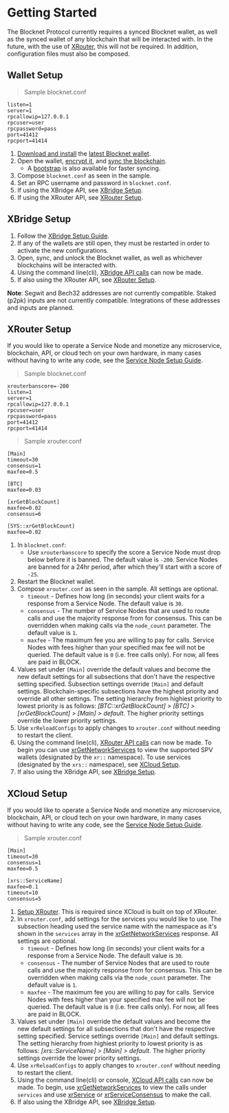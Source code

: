 # Getting Started

The Blocknet Protocol currently requires a synced Blocknet wallet, as well as the synced wallet of any blockchain that will be interacted with. In the future, with the use of [XRouter](#xrouter), this will not be required. In addition, configuration files must also be composed.





## Wallet Setup

> Sample blocknet.conf

```cli
listen=1
server=1
rpcallowip=127.0.0.1
rpcuser=user
rpcpassword=pass
port=41412
rpcport=41414
```

1. [Download and install](https://docs.blocknet.co/wallet/installation) the [latest Blocknet wallet](https://github.com/blocknetdx/blocknet/releases/latest).
1. Open the wallet, [encrypt it](https://docs.blocknet.co/wallet/encrypting), and [sync the blockchain](https://docs.blocknet.co/wallet/syncing).
	* A [bootstrap](https://github.com/blocknetdx/blocknet-blockchain-bootstrap) is also available for faster syncing.
1. Compose `blocknet.conf` as seen in the sample.
1. Set an RPC username and password in `blocknet.conf`.
1. If using the XBridge API, see [XBridge Setup](#xbridge-setup).
1. If using the XRouter API, see [XRouter Setup](#xrouter-setup).










## XBridge Setup

1. Follow the [XBridge Setup Guide](https://docs.blocknet.co/protocol/xbridge/setup).
1. If any of the wallets are still open, they must be restarted in order to activate the new configurations.
1. Open, sync, and unlock the Blocknet wallet, as well as whichever blockchains will be interacted with.
1. Using the command line(cli), [XBridge API calls](#xbridge-api) can now be made.
1. If also using the XRouter API, see [XRouter Setup](#xrouter-setup).

**Note**: Segwit and Bech32 addresses are not currently compatible. Staked (p2pk) inputs are not currently compatible. Integrations of these addresses and inputs are planned.










## XRouter Setup

If you would like to operate a Service Node and monetize any microservice, blockchain, API, or cloud tech on your own hardware, in many cases without having to write any code, see the [Service Node Setup Guide](https://docs.blocknet.co/service-nodes/setup).

> Sample blocknet.conf

```cli
xrouterbanscore=-200
listen=1
server=1
rpcallowip=127.0.0.1
rpcuser=user
rpcpassword=pass
port=41412
rpcport=41414
```

> Sample xrouter.conf

```cli
[Main]
timeout=30
consensus=1
maxfee=0.5

[BTC]
maxfee=0.03

[xrGetBlockCount]
maxfee=0.02
consensus=6

[SYS::xrGetBlockCount]
maxfee=0.02
```

1. In `blocknet.conf`:
	* Use `xrouterbanscore` to specify the score a Service Node must drop below before it is banned. The default value is `-200`. Service Nodes are banned for a 24hr period, after which they'll start with a score of `-25`.
1. Restart the Blocknet wallet.
1. Compose `xrouter.conf` as seen in the sample. All settings are optional.
	* `timeout` - Defines how long (in seconds) your client waits for a response from a Service Node. The default value is `30`.
	* `consensus` -  The number of Service Nodes that are used to route calls and use the majority response from for consensus. This can be overridden when making calls via the `node_count` parameter. The default value is `1`.
	* `maxfee` - The maximum fee you are willing to pay for calls. Service Nodes with fees higher than your specified max fee will not be queried. The default value is `0` (i.e. free calls only). For now, all fees are paid in BLOCK.
1. Values set under `[Main]` override the default values and become the new default settings for all subsections that don't have the respective setting specified. Subsection settings override `[Main]` and default settings. Blockchain-specific subsections have the highest priority and override all other settings. The setting hierarchy from highiest priority to lowest priority is as follows: *[BTC::xrGetBlockCount] > [BTC] > [xrGetBlockCount] > [Main] > default*. The higher priority settings override the lower priority settings.
1. Use `xrReloadConfigs` to apply changes to `xrouter.conf` without needing to restart the client.
1. Using the command line(cli), [XRouter API calls](#xrouter-api) can now be made. To begin you can use [xrGetNetworkServices](#xrgetnetworkservices) to view the supported SPV wallets (designated by the `xr::` namespace). To use services (designated by the `xrs::` namespace), see [XCloud Setup](#xcloud-setup).
1. If also using the XBridge API, see [XBridge Setup](#xbridge-setup).










## XCloud Setup

If you would like to operate a Service Node and monetize any microservice, blockchain, API, or cloud tech on your own hardware, in many cases without having to write any code, see the [Service Node Setup Guide](https://docs.blocknet.co/service-nodes/setup).

> Sample xrouter.conf

```cli
[Main]
timeout=30
consensus=1
maxfee=0.5

[xrs::ServiceName]
maxfee=0.1
timeout=10
consensus=5
```

1. [Setup XRouter](#setup-xrouter). This is required since XCloud is built on top of XRouter.
1. In `xrouter.conf`, add settings for the services you would like to use. The subsection heading used the service name with the namespace as it's shown in the `services` array in the [xrGetNetworkServices](#xrgetnetworkservices) response. All settings are optional.
	* `timeout` - Defines how long (in seconds) your client waits for a response from a Service Node. The default value is `30`.
	* `consensus` -  The number of Service Nodes that are used to route calls and use the majority response from for consensus. This can be overridden when making calls via the `node_count` parameter. The default value is `1`.
	* `maxfee` - The maximum fee you are willing to pay for calls. Service Nodes with fees higher than your specified max fee will not be queried. The default value is `0` (i.e. free calls only). For now, all fees are paid in BLOCK.
1. Values set under `[Main]` override the default values and become the new default settings for all subsections that don't have the respective setting specified. Service settings override `[Main]` and default settings. The setting hierarchy from highiest priority to lowest priority is as follows: *[xrs::ServiceName] > [Main] > default*. The higher priority settings override the lower priority settings.
1. Use `xrReloadConfigs` to apply changes to `xrouter.conf` without needing to restart the client.
1. Using the command line(cli) or console, [XCloud API calls](#xcloud-api) can now be made. To begin, use [xrGetNetworkServices](#xrgetnetworkservices) to view the calls under `services` and use [xrService](#xrservice) or [xrServiceConsensus](#xrserviceconsensus) to make the call.
1. If also using the XBridge API, see [XBridge Setup](#xbridge-setup).









